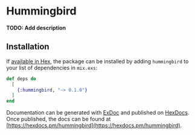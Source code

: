 # Hummingbird

**TODO: Add description**

## Installation

If [available in Hex](https://hex.pm/docs/publish), the package can be installed
by adding `hummingbird` to your list of dependencies in `mix.exs`:

```elixir
def deps do
  [
    {:hummingbird, "~> 0.1.0"}
  ]
end
```

Documentation can be generated with [ExDoc](https://github.com/elixir-lang/ex_doc)
and published on [HexDocs](https://hexdocs.pm). Once published, the docs can
be found at [https://hexdocs.pm/hummingbird](https://hexdocs.pm/hummingbird).

